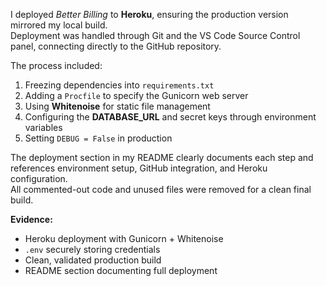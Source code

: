 I deployed *Better Billing* to **Heroku**, ensuring the production version mirrored my local build.  
Deployment was handled through Git and the VS Code Source Control panel, connecting directly to the GitHub repository.  

The process included:
1. Freezing dependencies into `requirements.txt`  
2. Adding a `Procfile` to specify the Gunicorn web server  
3. Using **Whitenoise** for static file management  
4. Configuring the **DATABASE_URL** and secret keys through environment variables  
5. Setting `DEBUG = False` in production  

The deployment section in my README clearly documents each step and references environment setup, GitHub integration, and Heroku configuration.  
All commented-out code and unused files were removed for a clean final build.

**Evidence:**
- Heroku deployment with Gunicorn + Whitenoise  
- `.env` securely storing credentials  
- Clean, validated production build  
- README section documenting full deployment  